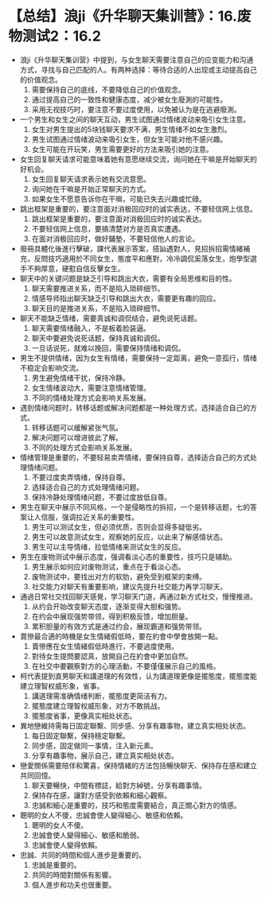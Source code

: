 # 【总结】浪ji《升华聊天集训营》：16.废物测试2：16.2

-   浪ji《升华聊天集训营》中提到，与女生聊天需要注意自己的应变能力和沟通方式，寻找与自己匹配的人。有两种选择：等待合适的人出现或主动提高自己的价值观念。
    1.  需要保持自己的底线，不要降低自己的价值观念。
    2.  通过提高自己的一致性和健康态度，减少被女生廢測的可能性。
    3.  采用无视技巧时，要注意不要过度使用，以免被认为是在逃避廢測。
-   一个男生和女生之间的聊天互动，男生试图通过情绪波动来吸引女生注意。
    1.  女生对男生提出的5块钱聊天要求不满，男生情绪不如女生激烈。
    2.  男生试图通过情绪波动来吸引女生，但女生可能对他不感兴趣。
    3.  女生可能在开玩笑，男生需要更好的方法来吸引她的注意。
-   女生回复聊天请求可能意味着她有意愿继续交流，询问她在干嘛是开始聊天的好机会。
    1.  女生回复聊天请求表示她有交流意愿。
    2.  询问她在干嘛是开始正常聊天的方式。
    3.  如果女生不愿意告诉你在干嘛，可能已失去兴趣或忙碌。
-   跳出框架是重要的，要注意面对消极回应时的诚实表达，不要轻信网上信息。
    1.  跳出框架是重要的，要注意面对消极回应时的诚实表达。
    2.  不要轻信网上信息，要搞清楚对方是否真实遭遇。
    3.  在面对消极回应时，做好鋪墊，不要轻信他人的言论。
-   廢冊具體化後進行擊破，課代表展示答案，搭訕遇對人，見招拆招需情緒補充，反問技巧適用於不同女生，態度平和應對，冷冷調侃奚落女生，炮學型選手不夠厚意，硬懟自信反擊女生。
-   聊天中的关键问题是缺乏引导和跳出大衣，需要有全局思维和目的性。
    1.  聊天需要推进关系，而不是陷入琐碎细节。
    2.  情感导师指出聊天缺乏引导和跳出大衣，需要更有趣的回应。
    3.  聊天目的是推进关系，不是陷入琐碎细节。
-   聊天不能缺乏情绪，需要真诚和调侃结合，避免说死话题。
    1.  聊天需要情绪融入，不是板着脸装逼。
    2.  聊天中要避免说死话题，保持真诚和调侃。
    3.  一旦话说死，就难以挽回，需要保持情绪和调侃。
-   男生不提供情绪，因为女生有情绪，需要保持一定距离，避免一意孤行，情绪不稳定会影响交流。
    1.  男生避免情绪干扰，保持冷静。
    2.  女生情绪波动大，需要注意情绪管理。
    3.  不同的情绪处理方式会影响关系发展。
-   遇到情绪问题时，转移话题或解决问题都是一种处理方式，选择适合自己的方式。
    1.  转移话题可以缓解紧张气氛。
    2.  解决问题可以增进彼此了解。
    3.  不同的处理方式会影响关系发展。
-   情绪管理是重要的，不要轻易卖弄情绪，要保持自尊，选择适合自己的方式处理情绪问题。
    1.  不要过度卖弄情绪，保持自尊。
    2.  选择适合自己的方式处理情绪问题。
    3.  保持冷静处理情绪问题，不要过度放低自尊。
-   男生在聊天中展示不同风格，一个是侵略性的拆招，一个是转移话题，七的答案让人信服，强调拉近关系的重要性。
    1.  男生可以测试女生，但必须优质，否则会显得多疑低劣。
    2.  男生可以故意测试女生，观察她的反应，以此来了解感情状态。
    3.  男生可以主导情绪，拉低情绪来测试女生的反应。
-   男生在废物测试中展示态度，强调看淡心态的重要性，技巧只是辅助。
    1.  男生展示如何应对废物测试，重点在于看淡心态。
    2.  废物测试中，要找出对方的软肋，避免受到框架的束缚。
    3.  社交能力对聊天有重要影响，建议先提升社交能力再学习聊天。
-   通過日常社交找回聊天感覺，学习聊天门道，再通过新方式社交，慢慢推进。
    1.  从约会开始改变聊天态度，逐渐变得大胆和强势。
    2.  在约会中展现强势带领，得到积极反馈，增加胆量。
    3.  累积胆量的有效方式是通过约会，展现霸道和强势带领。
-   賣慘最合適的時機是女生情緒假低時，要在約會中學會放開一點。
    1.  賣慘應在女生情緒假低時進行，不要過度使用。
    2.  對待女生提問要認真，放開自己在約會中更加自然。
    3.  在社交中要觀察對方的心理活動，不要僅僅展示自己的風格。
-   柯代表提到直男聊天和講道理的有效性，认为講道理更像是擺態度，擺態度能建立理智权威形象，省事。 
    1.  講道理需准确情绪判断，擺態度更简洁有力。
    2.  擺態度建立理智权威形象，对方不敢挑战。
    3.  擺態度省事，更像真实相处状态。
-   異地戀維持需每日固定聯繫、同步感、分享有趣事物，建立真实相处状态。
    1.  每日固定聯繫，保持穩定聯繫。
    2.  同步感，固定做同一事情，注入新元素。
    3.  分享有趣事物，展示自己，建立真实相处状态。
-   戀愛關係需要陪伴和驚喜，保持情緒的方法包括暢快聊天、保持存在感和建立共同回憶。
    1.  聊天要暢快，中間有標誌，給對方綽號，分享有趣事情。
    2.  保持存在感，讓對方感受到依賴和細心觀察。
    3.  忠誠和細心是重要的，技巧和態度需要結合，真正關心對方的情感。
-   聰明的女人不傻，忠誠會使人變得細心、敏感和依賴。
    1.  聰明的女人不傻。
    2.  忠誠會使人變得細心、敏感和脆弱。
    3.  忠誠會使人變得依賴。
-   忠誠、共同的時間和個人進步是重要的。
    1.  忠誠是重要的。
    2.  共同的時間對關係有影響。
    3.  個人進步和功夫也很重要。